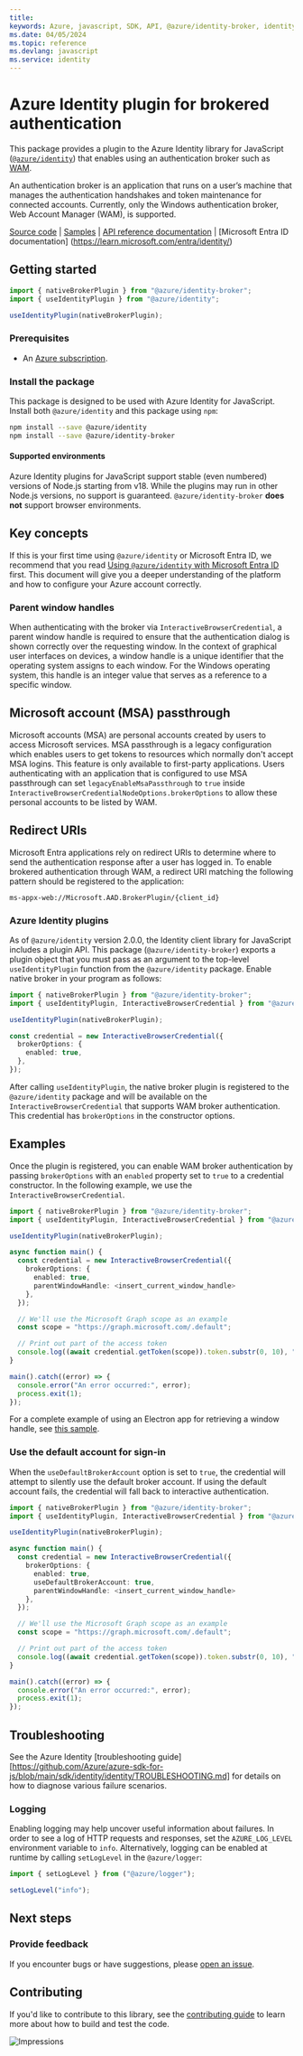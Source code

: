 ```yaml
---
title: 
keywords: Azure, javascript, SDK, API, @azure/identity-broker, identity
ms.date: 04/05/2024
ms.topic: reference
ms.devlang: javascript
ms.service: identity
---
```

# Azure Identity plugin for brokered authentication

This package provides a plugin to the Azure Identity library for JavaScript ([`@azure/identity`](https://npmjs.com/package/@azure/identity)) that enables using an authentication broker such as [WAM](https://learn.microsoft.com/entra/identity-platform/scenario-desktop-acquire-token-wam).

An authentication broker is an application that runs on a user’s machine that manages the authentication handshakes and token maintenance for connected accounts. Currently, only the Windows authentication broker, Web Account Manager (WAM), is supported.

[Source code](https://github.com/Azure/azure-sdk-for-js/tree/main/sdk/identity/identity-broker) | [Samples](https://github.com/Azure/azure-sdk-for-js/blob/main/sdk/identity/identity-broker/samples) | [API reference documentation](https://azuresdkdocs.blob.core.windows.net/$web/javascript/azure-identity-broker/1.0.0-beta.1/index.html) | [Microsoft Entra ID documentation] (https://learn.microsoft.com/entra/identity/)

## Getting started

```typescript
import { nativeBrokerPlugin } from "@azure/identity-broker";
import { useIdentityPlugin } from "@azure/identity";

useIdentityPlugin(nativeBrokerPlugin);
```

### Prerequisites

- An [Azure subscription](https://azure.microsoft.com/free/nodejs/).

### Install the package

This package is designed to be used with Azure Identity for JavaScript. Install both `@azure/identity` and this package using `npm`:

```sh
npm install --save @azure/identity
npm install --save @azure/identity-broker
```

#### Supported environments

Azure Identity plugins for JavaScript support stable (even numbered) versions of Node.js starting from v18. While the plugins may run in other Node.js versions, no support is guaranteed. `@azure/identity-broker` **does not** support browser environments.

## Key concepts

If this is your first time using `@azure/identity` or Microsoft Entra ID, we recommend that you read [Using `@azure/identity` with Microsoft Entra ID](https://github.com/Azure/azure-sdk-for-js/blob/main/documentation/using-azure-identity.md) first. This document will give you a deeper understanding of the platform and how to configure your Azure account correctly.

### Parent window handles

When authenticating with the broker via `InteractiveBrowserCredential`, a parent window handle is required to ensure that the authentication dialog is shown correctly over the requesting window. In the context of graphical user interfaces on devices, a window handle is a unique identifier that the operating system assigns to each window. For the Windows operating system, this handle is an integer value that serves as a reference to a specific window.

## Microsoft account (MSA) passthrough

Microsoft accounts (MSA) are personal accounts created by users to access Microsoft services. MSA passthrough is a legacy configuration which enables users to get tokens to resources which normally don't accept MSA logins. This feature is only available to first-party applications. Users authenticating with an application that is configured to use MSA passthrough can set `legacyEnableMsaPassthrough` to `true` inside `InteractiveBrowserCredentialNodeOptions.brokerOptions` to allow these personal accounts to be listed by WAM.

## Redirect URIs

Microsoft Entra applications rely on redirect URIs to determine where to send the authentication response after a user has logged in. To enable brokered authentication through WAM, a redirect URI matching the following pattern should be registered to the application:

```
ms-appx-web://Microsoft.AAD.BrokerPlugin/{client_id}
```

### Azure Identity plugins

As of `@azure/identity` version 2.0.0, the Identity client library for JavaScript includes a plugin API. This package (`@azure/identity-broker`) exports a plugin object that you must pass as an argument to the top-level `useIdentityPlugin` function from the `@azure/identity` package. Enable native broker in your program as follows:

```typescript
import { nativeBrokerPlugin } from "@azure/identity-broker";
import { useIdentityPlugin, InteractiveBrowserCredential } from "@azure/identity";

useIdentityPlugin(nativeBrokerPlugin);

const credential = new InteractiveBrowserCredential({
  brokerOptions: {
    enabled: true,
  },
});
```

After calling `useIdentityPlugin`, the native broker plugin is registered to the `@azure/identity` package and will be available on the `InteractiveBrowserCredential` that supports WAM broker authentication. This credential has `brokerOptions` in the constructor options.

## Examples

Once the plugin is registered, you can enable WAM broker authentication by passing `brokerOptions` with an `enabled` property set to `true` to a credential constructor. In the following example, we use the `InteractiveBrowserCredential`.

```typescript
import { nativeBrokerPlugin } from "@azure/identity-broker";
import { useIdentityPlugin, InteractiveBrowserCredential } from "@azure/identity";

useIdentityPlugin(nativeBrokerPlugin);

async function main() {
  const credential = new InteractiveBrowserCredential({
    brokerOptions: {
      enabled: true,
      parentWindowHandle: <insert_current_window_handle>
    },
  });

  // We'll use the Microsoft Graph scope as an example
  const scope = "https://graph.microsoft.com/.default";

  // Print out part of the access token
  console.log((await credential.getToken(scope)).token.substr(0, 10), "...");
}

main().catch((error) => {
  console.error("An error occurred:", error);
  process.exit(1);
});
```

For a complete example of using an Electron app for retrieving a window handle, see [this sample](https://github.com/Azure/azure-sdk-for-js/blob/main/sdk/identity/identity-broker/samples/v1/typescript/src/index.ts).

### Use the default account for sign-in

When the `useDefaultBrokerAccount` option is set to `true`, the credential will attempt to silently use the default broker account. If using the default account fails, the credential will fall back to interactive authentication.

```typescript
import { nativeBrokerPlugin } from "@azure/identity-broker";
import { useIdentityPlugin, InteractiveBrowserCredential } from "@azure/identity";

useIdentityPlugin(nativeBrokerPlugin);

async function main() {
  const credential = new InteractiveBrowserCredential({
    brokerOptions: {
      enabled: true,
      useDefaultBrokerAccount: true,
      parentWindowHandle: <insert_current_window_handle>
    },
  });

  // We'll use the Microsoft Graph scope as an example
  const scope = "https://graph.microsoft.com/.default";

  // Print out part of the access token
  console.log((await credential.getToken(scope)).token.substr(0, 10), "...");
}

main().catch((error) => {
  console.error("An error occurred:", error);
  process.exit(1);
});
```

## Troubleshooting

See the Azure Identity [troubleshooting guide][https://github.com/Azure/azure-sdk-for-js/blob/main/sdk/identity/identity/TROUBLESHOOTING.md] for details on how to diagnose various failure scenarios.

### Logging

Enabling logging may help uncover useful information about failures. In order to see a log of HTTP requests and responses, set the `AZURE_LOG_LEVEL` environment variable to `info`. Alternatively, logging can be enabled at runtime by calling `setLogLevel` in the `@azure/logger`:

```typescript
import { setLogLevel } from ("@azure/logger");

setLogLevel("info");
```

## Next steps

### Provide feedback

If you encounter bugs or have suggestions, please [open an issue](https://github.com/Azure/azure-sdk-for-js/issues).

## Contributing

If you'd like to contribute to this library, see the [contributing guide](https://github.com/Azure/azure-sdk-for-js/blob/main/CONTRIBUTING.md) to learn more about how to build and test the code.

![Impressions](https://azure-sdk-impressions.azurewebsites.net/api/impressions/azure-sdk-for-js%2Fsdk%2Fidentity%2Fidentity%2FREADME.png)

